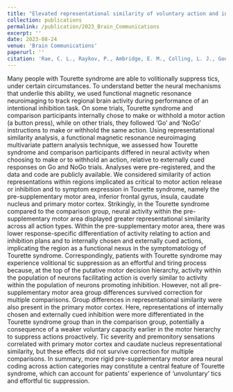 ```yaml
---
title: "Elevated representational similarity of voluntary action and inhibition in Tourette syndrome"
collection: publications
permalink: /publication/2023_Brain_Communications
excerpt: ''
date: 2023-08-24
venue: 'Brain Communications'
paperurl: ''
citation: 'Rae, C. L., Raykov, P., Ambridge, E. M., Colling, L. J., Gould van Praag, C. D., Bouyagoub, S., Polanski, L., Larsson, D. E. O., & Critchley, H. D. (2023). &quot;Elevated representational similarity of voluntary action and inhibition in Tourette syndrome.&quot; <i>Brain Communications</i>.5(5).'
---
```


Many people with Tourette syndrome are able to volitionally suppress tics, under certain circumstances. To understand better the neural mechanisms that underlie this ability, we used functional magnetic resonance neuroimaging to track regional brain activity during performance of an intentional inhibition task. On some trials, Tourette syndrome and comparison participants internally chose to make or withhold a motor action (a button press), while on other trials, they followed ‘Go’ and ‘NoGo’ instructions to make or withhold the same action. Using representational similarity analysis, a functional magnetic resonance neuroimaging multivariate pattern analysis technique, we assessed how Tourette syndrome and comparison participants differed in neural activity when choosing to make or to withhold an action, relative to externally cued responses on Go and NoGo trials. Analyses were pre-registered, and the data and code are publicly available. We considered similarity of action representations within regions implicated as critical to motor action release or inhibition and to symptom expression in Tourette syndrome, namely the pre-supplementary motor area, inferior frontal gyrus, insula, caudate nucleus and primary motor cortex. Strikingly, in the Tourette syndrome compared to the comparison group, neural activity within the pre-supplementary motor area displayed greater representational similarity across all action types. Within the pre-supplementary motor area, there was lower response-specific differentiation of activity relating to action and inhibition plans and to internally chosen and externally cued actions, implicating the region as a functional nexus in the symptomatology of Tourette syndrome. Correspondingly, patients with Tourette syndrome may experience volitional tic suppression as an effortful and tiring process because, at the top of the putative motor decision hierarchy, activity within the population of neurons facilitating action is overly similar to activity within the population of neurons promoting inhibition. However, not all pre-supplementary motor area group differences survived correction for multiple comparisons. Group differences in representational similarity were also present in the primary motor cortex. Here, representations of internally chosen and externally cued inhibition were more differentiated in the Tourette syndrome group than in the comparison group, potentially a consequence of a weaker voluntary capacity earlier in the motor hierarchy to suppress actions proactively. Tic severity and premonitory sensations correlated with primary motor cortex and caudate nucleus representational similarity, but these effects did not survive correction for multiple comparisons. In summary, more rigid pre-supplementary motor area neural coding across action categories may constitute a central feature of Tourette syndrome, which can account for patients’ experience of ‘unvoluntary’ tics and effortful tic suppression.